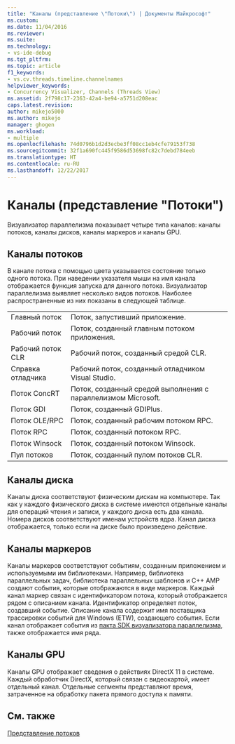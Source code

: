 ```yaml
---
title: "Каналы (представление \"Потоки\") | Документы Майкрософт"
ms.custom: 
ms.date: 11/04/2016
ms.reviewer: 
ms.suite: 
ms.technology:
- vs-ide-debug
ms.tgt_pltfrm: 
ms.topic: article
f1_keywords:
- vs.cv.threads.timeline.channelnames
helpviewer_keywords:
- Concurrency Visualizer, Channels (Threads View)
ms.assetid: 2f798c17-2363-42a4-be94-a5751d208eac
caps.latest.revision: 
author: mikejo5000
ms.author: mikejo
manager: ghogen
ms.workload:
- multiple
ms.openlocfilehash: 74d0796b1d2d3ecbe3ff08cc1eb4cfe79153f738
ms.sourcegitcommit: 32f1a690fc445f9586d53698fc82c7debd784eeb
ms.translationtype: HT
ms.contentlocale: ru-RU
ms.lasthandoff: 12/22/2017
---
```

# <a name="channels-threads-view"></a>Каналы (представление "Потоки")
Визуализатор параллелизма показывает четыре типа каналов: каналы потоков, каналы дисков, каналы маркеров и каналы GPU.  
  
## <a name="thread-channels"></a>Каналы потоков  
 В канале потока с помощью цвета указывается состояние только одного потока. При наведении указателя мыши на имя канала отображается функция запуска для данного потока. Визуализатор параллелизма выявляет несколько видов потоков. Наиболее распространенные из них показаны в следующей таблице.  
  
|||  
|-|-|  
|Главный поток|Поток, запустивший приложение.|  
|Рабочий поток|Поток, созданный главным потоком приложения.|  
|Рабочий поток CLR|Рабочий поток, созданный средой CLR.|  
|Справка отладчика|Рабочий поток, созданный отладчиком Visual Studio.|  
|Поток ConcRT|Поток, созданный средой выполнения с параллелизмом Microsoft.|  
|Поток GDI|Поток, созданный GDIPlus.|  
|Поток OLE/RPC|Поток, созданный рабочим потоком RPC.|  
|Поток RPC|Поток, созданный потоком RPC.|  
|Поток Winsock|Поток, созданный потоком Winsock.|  
|Пул потоков|Поток, созданный пулом потоков CLR.|  
  
## <a name="disk-channels"></a>Каналы диска  
 Каналы диска соответствуют физическим дискам на компьютере. Так как у каждого физического диска в системе имеются отдельные каналы для операций чтения и записи, у каждого диска есть два канала. Номера дисков соответствуют именам устройств ядра. Канал диска отображается, только если на диске было произведено действие.  
  
## <a name="marker-channels"></a>Каналы маркеров  
 Каналы маркеров соответствуют событиям, созданным приложением и используемыми им библиотеками. Например, библиотека параллельных задач, библиотека параллельных шаблонов и C++ AMP создают события, которые отображаются в виде маркеров. Каждый канал маркер связан с идентификатором потока, который отображается рядом с описанием канала. Идентификатор определяет поток, создавший событие. Описание канала содержит имя поставщика трассировки событий для Windows (ETW), создающего события. Если канал отображает события из [пакта SDK визуализатора параллелизма](../profiling/concurrency-visualizer-sdk.md), также отображается имя ряда.  
  
## <a name="gpu-channels"></a>Каналы GPU  
 Каналы GPU отображает сведения о действиях DirectX 11 в системе.  Каждый обработчик DirectX, который связан с видеокартой, имеет отдельный канал.  Отдельные сегменты представляют время, затраченное на обработку пакета прямого доступа к памяти.  
  
## <a name="see-also"></a>См. также  
 [Представление потоков](../profiling/threads-view-parallel-performance.md)
